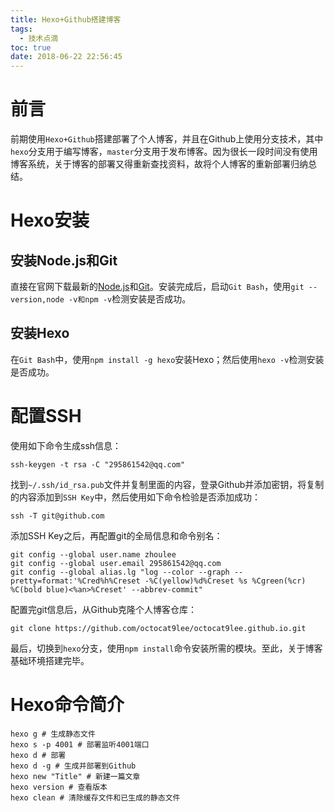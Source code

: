 ```yaml
---
title: Hexo+Github搭建博客
tags:
  - 技术点滴
toc: true
date: 2018-06-22 22:56:45
---
```

# 前言
前期使用`Hexo+Github`搭建部署了个人博客，并且在Github上使用分支技术，其中`hexo`分支用于编写博客，`master`分支用于发布博客。因为很长一段时间没有使用博客系统，关于博客的部署又得重新查找资料，故将个人博客的重新部署归纳总结。

# Hexo安装
## 安装Node.js和Git
直接在官网下载最新的[Node.js](https://nodejs.org/en/)和[Git](https://git-scm.com/)。安装完成后，启动`Git Bash`，使用`git --version,node -v和npm -v`检测安装是否成功。
## 安装Hexo
在`Git Bash`中，使用`npm install -g hexo`安装Hexo；然后使用`hexo -v`检测安装是否成功。
<!--more-->

# 配置SSH
使用如下命令生成ssh信息：
```
ssh-keygen -t rsa -C "295861542@qq.com"
```
找到`~/.ssh/id_rsa.pub`文件并复制里面的内容，登录Github并添加密钥，将复制的内容添加到`SSH Key`中，然后使用如下命令检验是否添加成功：
```
ssh -T git@github.com
```
添加SSH Key之后，再配置git的全局信息和命令别名：
```
git config --global user.name zhoulee
git config --global user.email 295861542@qq.com
git config --global alias.lg "log --color --graph --pretty=format:'%Cred%h%Creset -%C(yellow)%d%Creset %s %Cgreen(%cr) %C(bold blue)<%an>%Creset' --abbrev-commit"
```
配置完git信息后，从Github克隆个人博客仓库：
```
git clone https://github.com/octocat9lee/octocat9lee.github.io.git
```
最后，切换到`hexo`分支，使用`npm install`命令安装所需的模块。至此，关于博客基础环境搭建完毕。

# Hexo命令简介
```
hexo g # 生成静态文件
hexo s -p 4001 # 部署监听4001端口
hexo d # 部署
hexo d -g # 生成并部署到Github
hexo new "Title" # 新建一篇文章
hexo version # 查看版本
hexo clean # 清除缓存文件和已生成的静态文件
```
